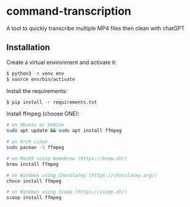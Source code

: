 # command-transcription
A tool to quickly transcribe multiple MP4 files then clean with chatGPT


## Installation

Create a virtual environment and activate it:
```bash
$ python3 -m venv env
$ source env/bin/activate
```

Install the requirements:
```bash
$ pip install -r requirements.txt
```

Install ffmpeg (choose ONE):
```bash
# on Ubuntu or Debian
sudo apt update && sudo apt install ffmpeg

# on Arch Linux
sudo pacman -S ffmpeg

# on MacOS using Homebrew (https://brew.sh/)
brew install ffmpeg

# on Windows using Chocolatey (https://chocolatey.org/)
choco install ffmpeg

# on Windows using Scoop (https://scoop.sh/)
scoop install ffmpeg
```

